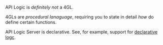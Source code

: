 API Logic is _definitely not_ a 4GL.

4GLs are _procedural lanaguage_, requiring you to state in detail _how_ do define certain functions.

API Logic Server is declarative.  See, for example, support for [declarative logc](../Logic-Why).